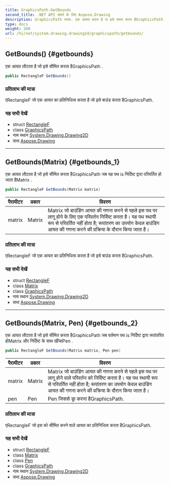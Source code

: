 ```yaml
---
title: GraphicsPath.GetBounds
second_title: .NET API संदर्भ के लिए Aspose.Drawing
description: GraphicsPath तरक. एक आयत लटत है ज इसे समत करत हैGraphicsPath .
type: docs
weight: 260
url: /hi/net/system.drawing.drawing2d/graphicspath/getbounds/
---
```

## GetBounds() {#getbounds}

एक आयत लौटाता है जो इसे सीमित करता हैGraphicsPath .

```csharp
public RectangleF GetBounds()
```

### प्रतिलाभ की मात्रा

एRectangleF जो एक आयत का प्रतिनिधित्व करता है जो इसे बाउंड करता हैGraphicsPath.

### यह सभी देखें

* struct [RectangleF](../../../system.drawing/rectanglef/)
* class [GraphicsPath](../)
* नाम स्थान [System.Drawing.Drawing2D](../../graphicspath/)
* सभा [Aspose.Drawing](../../../)

---

## GetBounds(Matrix) {#getbounds_1}

एक आयत लौटाता है जो इसे सीमित करता हैGraphicsPath जब यह पथ is निर्दिष्ट द्वारा परिवर्तित हो जाता हैMatrix .

```csharp
public RectangleF GetBounds(Matrix matrix)
```

| पैरामीटर | प्रकार | विवरण |
| --- | --- | --- |
| matrix | Matrix | Matrix जो बाउंडिंग आयत की गणना करने से पहले इस पथ पर लागू होने के लिए एक परिवर्तन निर्दिष्ट करता है। यह पथ स्थायी रूप से परिवर्तित नहीं होता है; रूपांतरण का उपयोग केवल बाउंडिंग आयत की गणना करने की प्रक्रिया के दौरान किया जाता है। |

### प्रतिलाभ की मात्रा

एRectangleF जो एक आयत का प्रतिनिधित्व करता है जो इसे बाउंड करता हैGraphicsPath.

### यह सभी देखें

* struct [RectangleF](../../../system.drawing/rectanglef/)
* class [Matrix](../../matrix/)
* class [GraphicsPath](../)
* नाम स्थान [System.Drawing.Drawing2D](../../graphicspath/)
* सभा [Aspose.Drawing](../../../)

---

## GetBounds(Matrix, Pen) {#getbounds_2}

एक आयत लौटाता है जो इसे सीमित करता हैGraphicsPath जब वर्तमान पथ is निर्दिष्ट द्वारा रूपांतरित होMatrix और निर्दिष्ट के साथ खींचाPen .

```csharp
public RectangleF GetBounds(Matrix matrix, Pen pen)
```

| पैरामीटर | प्रकार | विवरण |
| --- | --- | --- |
| matrix | Matrix | Matrix जो बाउंडिंग आयत की गणना करने से पहले इस पथ पर लागू होने वाले परिवर्तन को निर्दिष्ट करता है। यह पथ स्थायी रूप से परिवर्तित नहीं होता है; रूपांतरण का उपयोग केवल बाउंडिंग आयत की गणना करने की प्रक्रिया के दौरान किया जाता है। |
| pen | Pen | Pen जिससे ड्रा करना हैGraphicsPath. |

### प्रतिलाभ की मात्रा

एRectangleF जो इस को सीमित करने वाले आयत का प्रतिनिधित्व करता हैGraphicsPath.

### यह सभी देखें

* struct [RectangleF](../../../system.drawing/rectanglef/)
* class [Matrix](../../matrix/)
* class [Pen](../../../system.drawing/pen/)
* class [GraphicsPath](../)
* नाम स्थान [System.Drawing.Drawing2D](../../graphicspath/)
* सभा [Aspose.Drawing](../../../)


